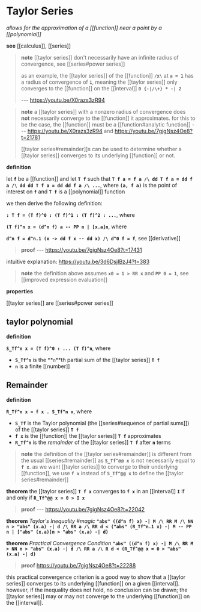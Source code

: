 # Taylor Series

_allows for the approximation of a [[function]] near a point by a [[polynomial]]_

**see** [[calculus]], [[series]]

> **note** [[taylor series]] don't necessarily have an infinite radius of convergence, see [[series#power series]]
>
> as an example, the [[taylor series]] of the [[function]] **`/x\`** at **`a = 1`** has a radius of convergence of **`1`**, meaning the [[taylor series]] only converges to the [[function]] on the [[interval]] **`0 {-|/\+} * -| 2`**
>
> --- <https://youtu.be/X0razs3zR94>

> **note** a [[taylor series]] with a nonzero radius of convergence does **not** necessarily converge to the [[function]] it approximates. for this to be the case, the [[function]] must be a [[function#analytic function]] --- <https://youtu.be/X0razs3zR94> and <https://youtu.be/7gigNsz4Oe8?t=21781>
>
> [[taylor series#remainder]]s can be used to determine whether a [[taylor series]] converges to its underlying [[function]] or not.

**definition**

let **`f`** be a [[function]] and let **`T f`** such that **`T f a = f a /\ dd T f a = dd f a /\ dd dd T f a = dd dd f a /\ ...`**, where **`(a, f a)`** is the point of interest on **`f`** and **`T f`** is a [[polynomial]] function

we then derive the following definition:

**`: T f = (T f)^0 : (T f)^1 : (T f)^2 : ...`**, where

**`(T f)^n x = (d^n f) a -- PP n | [x.a]n`**, where

**`d^n f = d^n.1 (x -> dd f x -- dd x) /\ d^0 f = f`**, see [[derivative]]

> **proof** --- <https://youtu.be/7gigNsz4Oe8?t=17431>

intuitive explanation: <https://youtu.be/3d6DsjIBzJ4?t=383>

> **note** the definition above assumes **`x0 = 1 > RR x`** and **`PP 0 = 1`**, see [[improved expression evaluation]]

**properties**

[[taylor series]] are [[series#power series]]

## taylor polynomial

**definition**

**`S_Tf^n x = (T f)^0 : ... (T f)^n`**, where

- **`S_Tf^n`** is the **`n`**th partial sum of the [[taylor series]] **`T f`**
- **`n`** is a finite [[number]]

## Remainder

**definition**

**`R_Tf^n x = f x . S_Tf^n x`**, where

- **`S_Tf`** is the Taylor polynomial (the [[series#sequence of partial sums]]) of the [[taylor series]] **`T f`**
- **`f x`** is the [[function]] the [[taylor series]] **`T f`** approximates
- **`R_Tf^n`** is the _remainder_ of the [[taylor series]] **`T f`** after **`n`** terms

> **note** the definition of the [[taylor series#remainder]] is different from the usual [[series#remainder]] as **`S_Tf^@@ x`** is not necessarily equal to **`f x`**. as we want [[taylor series]] to converge to their underlying [[function]], we use **`f x`** instead of **`S_Tf^@@ x`** to define the [[taylor series#remainder]]

**theorem** the [[taylor series]] **`T f x`** converges to **`f x`** in an [[interval]] **`I`** if and only if **`R_Tf^@@ x = 0 > I x`**

> **proof** --- <https://youtu.be/7gigNsz4Oe8?t=22042>

**theorem** _Taylor's Inequality #magic_ **`"abs" ((d^n f) x) -| M /\ RR M /\ NN n > "abs" (x.a) -| d /\ RR a /\ RR d < ("abs" (R_Tf^n.1 x) -| M -- PP n | ["abs" (x.a)]n > "abs" (x.a) -| d)`**

**theorem** _Practical Convergence Condition_ **`"abs" ((d^n f) x) -| M /\ RR M > NN n > "abs" (x.a) -| d /\ RR a /\ R d < (R_Tf^@@ x = 0 > "abs" (x.a) -| d)`**

> **proof** <https://youtu.be/7gigNsz4Oe8?t=22288>

this practical convergence criterion is a good way to show that a [[taylor series]] converges to its underlying [[function]] on a given [[interval]]. however, if the inequality does not hold, no conclusion can be drawn; the [[taylor series]] may or may not converge to the underlying [[function]] on the [[interval]].
